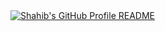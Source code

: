 <a href="https://github.com/isobeyan/isobeyan">
  <picture>
    <source media="(prefers-color-scheme: dark)" srcset="https://raw.githubusercontent.com/isobeyan/isobeyan/main/dark_mode.svg">
    <img alt="Shahib's GitHub Profile README" src="https://raw.githubusercontent.com/isobeyan/isobeyan/main/light_mode.svg">
  </picture>
</a>

<!--
**isobeyan/isobeyan** is a ✨ _special_ ✨ repository because its `README.md` (this file) appears on your GitHub profile.

Here are some ideas to get you started:

- 🔭 I’m currently working on ...
- 🌱 I’m currently learning ...
- 👯 I’m looking to collaborate on ...
- 🤔 I’m looking for help with ...
- 💬 Ask me about ...
- 📫 How to reach me: ...
- 😄 Pronouns: ...
- ⚡ Fun fact: ...
-->
